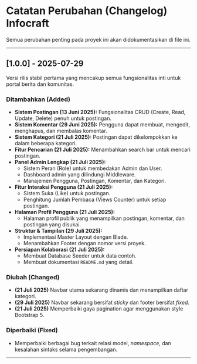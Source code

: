 # Catatan Perubahan (Changelog) Infocraft

Semua perubahan penting pada proyek ini akan didokumentasikan di file ini.

---

## [1.0.0] - 2025-07-29

Versi rilis stabil pertama yang mencakup semua fungsionalitas inti untuk portal berita dan komunitas.

### Ditambahkan (Added)
- **Sistem Postingan (13 Juni 2025):** Fungsionalitas CRUD (Create, Read, Update, Delete) penuh untuk postingan.
- **Sistem Komentar (29 Juni 2025):** Pengguna dapat membuat, mengedit, menghapus, dan membalas komentar.
- **Sistem Kategori (21 Juli 2025):** Postingan dapat dikelompokkan ke dalam beberapa kategori.
- **Fitur Pencarian (21 Juli 2025):** Menambahkan search bar untuk mencari postingan.
- **Panel Admin Lengkap (21 Juli 2025):**
    - Sistem Peran (Role) untuk membedakan Admin dan User.
    - Dashboard admin yang dilindungi Middleware.
    - Manajemen Pengguna, Postingan, Komentar, dan Kategori.
- **Fitur Interaksi Pengguna (21 Juli 2025):**
    - Sistem Suka (Like) untuk postingan.
    - Penghitung Jumlah Pembaca (Views Counter) untuk setiap postingan.
- **Halaman Profil Pengguna (21 Juli 2025):**
    - Halaman profil publik yang menampilkan postingan, komentar, dan postingan yang disukai.
- **Struktur & Tampilan (29 Juli 2025):**
    - Implementasi Master Layout dengan Blade.
    - Menambahkan Footer dengan nomor versi proyek.
- **Persiapan Kolaborasi (21 Juli 2025):**
    - Membuat Database Seeder untuk data contoh.
    - Membuat dokumentasi `README.md` yang detail.

### Diubah (Changed)
- **(21 Juli 2025)** Navbar utama sekarang dinamis dan menampilkan daftar kategori.
- **(29 Juli 2025)** Navbar sekarang bersifat *sticky* dan footer bersifat *fixed*.
- **(21 Juli 2025)** Memperbaiki gaya pagination agar menggunakan style Bootstrap 5.

### Diperbaiki (Fixed)
- Memperbaiki berbagai bug terkait relasi model, *namespace*, dan kesalahan sintaks selama pengembangan.

---
